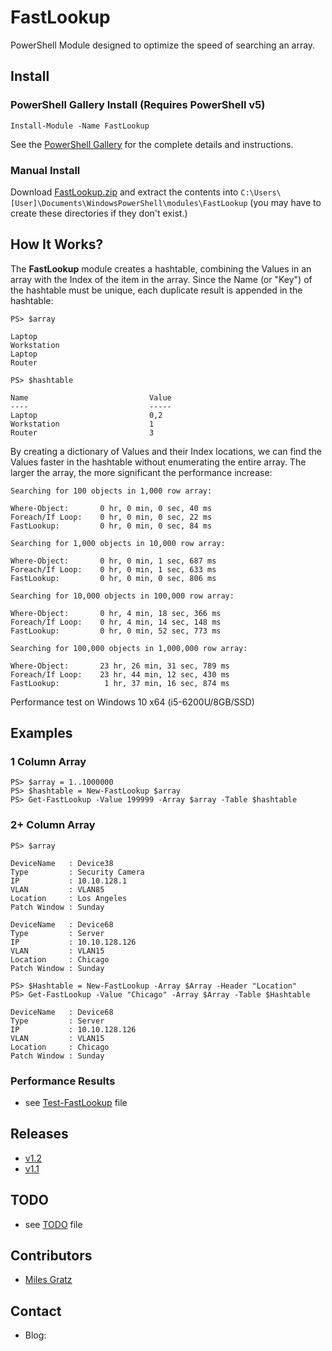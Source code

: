 # FastLookup

PowerShell Module designed to optimize the speed of searching an array.
	
## Install

### PowerShell Gallery Install (Requires PowerShell v5)

	Install-Module -Name FastLookup

See the [PowerShell Gallery](https://www.powershellgallery.com/packages/FastLookup/) for the complete details and instructions.

### Manual Install

Download [FastLookup.zip](https://github.com/milesgratz/FastLookup/releases/download/v1.2/FastLookup.zip) and extract the contents into `C:\Users\[User]\Documents\WindowsPowerShell\modules\FastLookup` (you may have to create these directories if they don't exist.)

## How It Works?

The <b>FastLookup</b> module creates a hashtable, combining the Values in an array with the Index of the item in the array. Since the Name (or "Key") of the hashtable must be unique, each duplicate result is appended in the hashtable: 

    PS> $array
    
    Laptop
    Workstation
    Laptop
    Router
    
    PS> $hashtable
    
    Name                           Value
    ----                           -----   
    Laptop                         0,2
    Workstation                    1
    Router                         3
 
By creating a dictionary of Values and their Index locations, we can find the Values faster in the hashtable without enumerating the entire array. The larger the array, the more significant the performance increase:  

	Searching for 100 objects in 1,000 row array: 
	
    Where-Object:   	0 hr, 0 min, 0 sec, 40 ms
	Foreach/If Loop:   	0 hr, 0 min, 0 sec, 22 ms
    FastLookup:   	   	0 hr, 0 min, 0 sec, 84 ms
	
	Searching for 1,000 objects in 10,000 row array: 
	
    Where-Object:   	0 hr, 0 min, 1 sec, 687 ms
	Foreach/If Loop:   	0 hr, 0 min, 1 sec, 633 ms
    FastLookup:   	   	0 hr, 0 min, 0 sec, 806 ms
	
	Searching for 10,000 objects in 100,000 row array: 
	
    Where-Object:   	0 hr, 4 min, 18 sec, 366 ms
	Foreach/If Loop:   	0 hr, 4 min, 14 sec, 148 ms
    FastLookup:   	   	0 hr, 0 min, 52 sec, 773 ms

	Searching for 100,000 objects in 1,000,000 row array: 
	
    Where-Object:   	23 hr, 26 min, 31 sec, 789 ms
	Foreach/If Loop:   	23 hr, 44 min, 12 sec, 430 ms
    FastLookup:   	   	 1 hr, 37 min, 16 sec, 874 ms

Performance test on Windows 10 x64 (i5-6200U/8GB/SSD)
	
## Examples

### 1 Column Array

    PS> $array = 1..1000000
    PS> $hashtable = New-FastLookup $array 
    PS> Get-FastLookup -Value 199999 -Array $array -Table $hashtable

### 2+ Column Array

    PS> $array

    DeviceName   : Device38
    Type         : Security Camera
    IP           : 10.10.128.1
    VLAN         : VLAN85
    Location     : Los Angeles
    Patch Window : Sunday
    
    DeviceName   : Device68
    Type         : Server
    IP           : 10.10.128.126
    VLAN         : VLAN15
    Location     : Chicago
    Patch Window : Sunday

    PS> $Hashtable = New-FastLookup -Array $Array -Header "Location"
    PS> Get-FastLookup -Value "Chicago" -Array $Array -Table $Hashtable
    
    DeviceName   : Device68
    Type         : Server
    IP           : 10.10.128.126
    VLAN         : VLAN15
    Location     : Chicago
    Patch Window : Sunday        

### Performance Results
* see [Test-FastLookup](Test-FastLookup.ps1) file

## Releases
* [v1.2](https://github.com/milesgratz/FastLookup/releases/download/v1.2/FastLookup.zip)
* [v1.1](https://github.com/milesgratz/FastLookup/releases/download/v1.1/FastLookup.zip)

## TODO
* see [TODO](TODO.md) file

## Contributors
* [Miles Gratz](https://github.com/milesgratz)

## Contact
* Blog: <redacted due to my old blog domain has been parked by bad actors>
